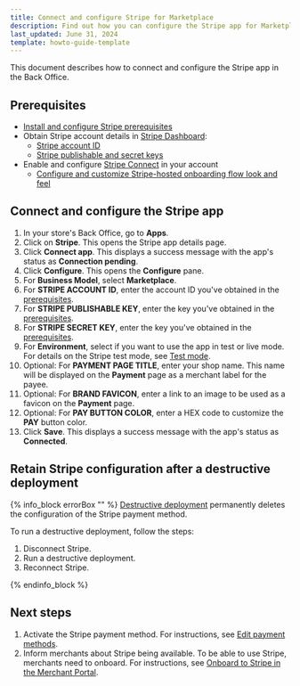 ```yaml
---
title: Connect and configure Stripe for Marketplace
description: Find out how you can configure the Stripe app for Marketplace
last_updated: June 31, 2024
template: howto-guide-template
---
```


This document describes how to connect and configure the Stripe app in the Back Office.

## Prerequisites

* [Install and configure Stripe prerequisites](/docs/pbc/all/payment-service-provider/{{page.version}}/base-shop/third-party-integrations/stripe/install-and-configure-stripe-prerequisites.html)
* Obtain Stripe account details in [Stripe Dashboard](https://dashboard.stripe.com):
  * [Stripe account ID](https://stripe.com/docs/payments/account)
  * [Stripe publishable and secret keys](https://docs.stripe.com/keys#obtain-api-keys)
* Enable and configure [Stripe Connect](https://docs.stripe.com/connect) in your account
  * [Configure and customize Stripe-hosted onboarding flow look and feel](https://docs.stripe.com/connect/hosted-onboarding)


## Connect and configure the Stripe app

1. In your store's Back Office, go to **Apps**.
2. Click on **Stripe**.
   This opens the Stripe app details page.
3. Click **Connect app**.
   This displays a success message with the app's status as **Connection pending**.
4. Click **Configure**.
  This opens the **Configure** pane.
5. For **Business Model**, select **Marketplace**.  
6. For **STRIPE ACCOUNT ID**, enter the account ID you've obtained in the [prerequisites](#prerequisites).
7. For **STRIPE PUBLISHABLE KEY**, enter the key you've obtained in the [prerequisites](#prerequisites).
8. For **STRIPE SECRET KEY**, enter the key you've obtained in the [prerequisites](#prerequisites).
9. For **Environment**, select if you want to use the app in test or live mode. For details on the Stripe test mode, see [Test mode](https://stripe.com/docs/test-mode).
10. Optional: For **PAYMENT PAGE TITLE**, enter your shop name. This name will be displayed on the **Payment** page as a merchant label for the payee.
11. Optional: For **BRAND FAVICON**, enter a link to an image to be used as a favicon on the **Payment** page.
12. Optional: For **PAY BUTTON COLOR**, enter a HEX code to customize the **PAY** button color.
13. Click **Save**.
  This displays a success message with the app's status as **Connected**.


## Retain Stripe configuration after a destructive deployment

{% info_block errorBox "" %}
[Destructive deployment](https://spryker.com/docs/dg/dev/acp/retaining-acp-apps-when-running-destructive-deployments.html) permanently deletes the configuration of the Stripe payment method.

To run a destructive deployment, follow the steps:
1. Disconnect Stripe.
2. Run a destructive deployment.
3. Reconnect Stripe.

{% endinfo_block %}

## Next steps

1. Activate the Stripe payment method. For instructions, see [Edit payment methods](/docs/pbc/all/payment-service-provider/{{page.version}}/base-shop/manage-in-the-back-office/edit-payment-methods.html).
2. Inform merchants about Stripe being available. To be able to use Stripe, merchants need to onboard. For instructions, see [Onboard to Stripe in the Merchant Portal](/docs/pbc/all/payment-service-provider/{{page.version}}/marketplace/stripe-third-party-integration/onboard-to-stripe-in-the-merchant-portal.html).
